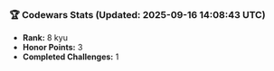 ### 🏆 Codewars Stats (Updated: 2025-09-16 14:08:43 UTC)

- **Rank:** 8 kyu
- **Honor Points:** 3
- **Completed Challenges:** 1
